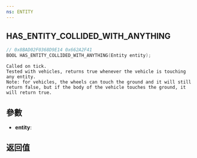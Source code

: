 ```yaml
---
ns: ENTITY
---
```

## HAS_ENTITY_COLLIDED_WITH_ANYTHING

```c
// 0x8BAD02F0368D9E14 0x662A2F41
BOOL HAS_ENTITY_COLLIDED_WITH_ANYTHING(Entity entity);
```

```
Called on tick.  
Tested with vehicles, returns true whenever the vehicle is touching any entity.  
Note: for vehicles, the wheels can touch the ground and it will still return false, but if the body of the vehicle touches the ground, it will return true.  
```

## 參數
* **entity**: 

## 返回值
